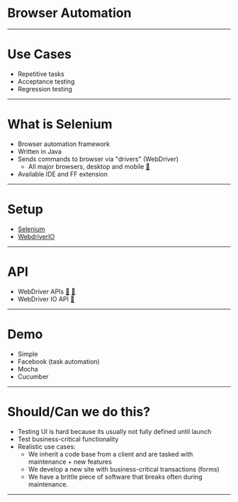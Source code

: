 # Browser Automation

---

# Use Cases

- Repetitive tasks
- Acceptance testing
- Regression testing

---

# What is Selenium

- Browser automation framework
- Written in Java
- Sends commands to browser via "drivers" (WebDriver)
    - All major browsers, desktop and mobile [🔗](https://www.browserstack.com/automate/capabilities)
- Available IDE and FF extension

---

# Setup

- [Selenium](http://www.seleniumhq.org/)
- [WebdriverIO](http://webdriver.io/)

---

# API
- WebDriver APIs [🔗](http://selenium.googlecode.com/git/docs/api/javascript/index.html) [🔗](https://code.google.com/p/selenium/wiki/WebDriverJs)
- WebDriver IO API [🔗](http://webdriver.io/api.html)

---

# Demo

- Simple
- Facebook (task automation)
- Mocha
- Cucumber

---

# Should/Can we do this?

- Testing UI is hard because its usually not fully defined until launch
- Test business-critical functionality
- Realistic use cases:
    - We inherit a code base from a client and are tasked with maintenance + new features
    - We develop a new site with business-critical transactions (forms)
    - We have a brittle piece of software that breaks often during maintenance.

---
